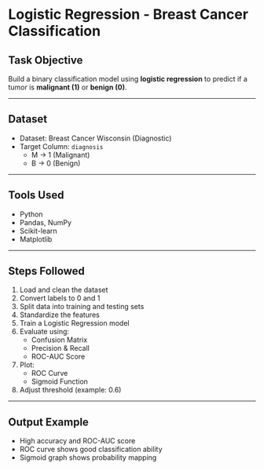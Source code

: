 
# Logistic Regression - Breast Cancer Classification

## Task Objective
Build a binary classification model using **logistic regression** to predict if a tumor is **malignant (1)** or **benign (0)**.

---

##  Dataset
- Dataset: Breast Cancer Wisconsin (Diagnostic)
- Target Column: `diagnosis`
  - M → 1 (Malignant)
  - B → 0 (Benign)

---

## Tools Used
- Python  
- Pandas, NumPy  
- Scikit-learn  
- Matplotlib  

---

## Steps Followed
1. Load and clean the dataset  
2. Convert labels to 0 and 1  
3. Split data into training and testing sets  
4. Standardize the features  
5. Train a Logistic Regression model  
6. Evaluate using:
   - Confusion Matrix  
   - Precision & Recall  
   - ROC-AUC Score  
7. Plot:
   - ROC Curve  
   - Sigmoid Function  
8. Adjust threshold (example: 0.6)

---

## Output Example
- High accuracy and ROC-AUC score  
- ROC curve shows good classification ability  
- Sigmoid graph shows probability mapping  

